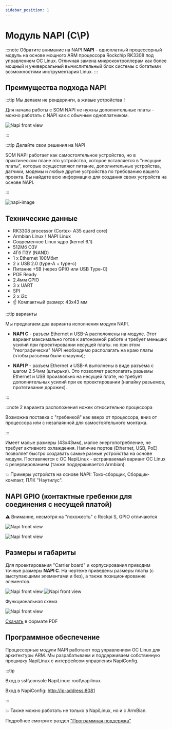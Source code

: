 ```yaml
---
sidebar_position: 1
---
```


# Модуль NAPI (C\P)

:::note Обратите внимание на NAPI
**NAPI** - одноплатный процессорный модуль на основе мощного ARM процессора Rockchip RK3308 под управлением OC Linux. Отличная замена микроконтроллерам как более мощный и универсальный вычислительный блок системы с богатыми возможностями инструментария Linux.
:::

## Преимущества подхода NAPI

:::tip Мы делаем не рендеринги, а живые устройства ! 

 Для начала работы с SOM NAPI не нужны дополнительные платы - можно работать с NAPI как с обычным одноплатником.

 ![Napi front view](../static/img/napi-som/hand-som1.png)

:::

:::tip Делайте свои решения на NAPI

SOM NAPI работает как самостоятельное устройство, но в практическом плане это устройство, которое вставляется в "несущие платы", которые осуществляют питание, дополнительные устройства, датчики, модемы и любые другие устройства по требованию вашего проекта. Вы найдете всю информацию для создания своих устройств на основе NAPI. 

:::

![napi-image](napi-som/napicp.png)

## Технические данные

- RK3308 processor (Cortex- A35 quard core)
- Armbian Linux \ NAPI Linux
- Современное Linux ядро (kernel 6.1)
- 512Мб ОЗУ
- 4Гб ПЗУ (NAND)
- 1 х Ethernet 100Мбит
- 2 x USB 2.0 (type-A + type-c)
- Питание +5В (через GPIO или USB Type-C)
- POE Ready
- 2.4мм GPIO
- 3 x UART
- SPI
- 2 x i2c
- :point_up: Компактный размер: 43х43 мм

:::tip варианты

Мы предлагаем два варианта исполнения модуля NAPI.

- **NAPI C** - разъем Ethernet и USB-A расположены на модуле. Этот вариант максимально готов к автономной работе и требует меньших усилий при проектировании несущей платы. но при этом "географически" NAPI необходимо располагать на краю платы (чтобы разъемы были снаружи); 

- **NAPI P** - разъем Ethernet и USB-A выполнены в виде разъёма с шагом 2.54мм (штырьки). Это позволяет располагать разьемы Ethernet и USB произвольно на несущей плате, но требует дополнительных усилий при ее проектировании (напайку разъемов, протягивание дорожек).

:::

:::note 2 варианта расположения ножек относительно процессора

Возможна поставка с "гребенкой" как вверх от процессора, вниз от процессора или с незапаянной для самостоятельного монтажа.

:::
  
Имеет малые размеры (43х43мм), малое энергопотребление, не требует активного охлаждения. Наличие портов (Ethernet, USB, PоE) позволяет быстро создавать самые разные устройства на основе модуля. Поставляется с ОС NapiLinux - встраиваемый вариант ОС Linux с резервированием (также поддерживается Armbian).

:boom: Примеры устройств на основе NAPI: Токо-сборщик, Сборщик-компакт, ПЛК "Наутилус".

## NAPI GPIO (контактные гребенки для соединения с несущей платой)

:warning: Внимание, несмотря на "похожесть" с Rockpi S, GPIO отличаются

 ![Napi front view](img-n/gpio1-1-2.png)

 ![Napi front view](img-n/gpio2-2.png)

## Размеры и габариты

 Для проектирования "Carrier board" и корпусирования приводим точные размеры **NAPI C**. На чертеже приведены размеры платы (с выступающими элементами и без), а также позиционирование элементов.

![Napi front view](img-n/sizes1.png)
![Napi front view](img-n/sizes2.png)  

Функциональная схема

![Napi front view](img-n/scheme1.png)  

[Скачать](napi-pdf/function_scheme.pdf) в формате PDF

## Программное обеспечение

Процессорные модули NAPI работают под управлением ОС Linux для архитектуры ARM. Мы разрабатываем и поддерживаем собственную прошивку NapiLinux с интерфейсом управления NapiConfig.

:::tip

Вход в ssh\console NapiLinux: root\napilinux

Вход в NapiConfig: <http://ip-address:8081>

:::

:boom: Также можно работать не только в NapiLinux, но и с ArmBian.

Подробнее смотрите раздел ["Программная поддержка"](/software)
